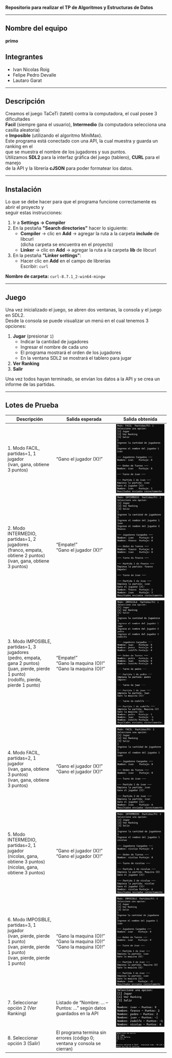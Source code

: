 **Repositorio para realizar el TP de Algoritmos y Estructuras de Datos**

---

## Nombre del equipo
**primo**

## Integrantes
- Ivan Nicolas Roig  
- Felipe Pedro Devalle  
- Lautaro Garat  

---

## Descripción
Creamos el juego TaCeTi (tateti) contra la computadora, el cual posee 3 dificultades  
**Facil** (siempre gana el usuario), **Intermedio** (la computadora selecciona una casilla aleatoria)  
e **Imposible** (utilizando el algoritmo MiniMax).  
Este programa está conectado con una API, la cual muestra y guarda un ranking en el  
que se muestra el nombre de los jugadores y sus puntos.  
Utilizamos **SDL2** para la interfaz gráfica del juego (tablero), **CURL** para el manejo  
de la API y la librería **cJSON** para poder formatear los datos.

---

## Instalación
Lo que se debe hacer para que el programa funcione correctamente es abrir el proyecto y  
seguir estas instrucciones:

1. Ir a **Settings → Compiler**
2. En la pestaña **"Search directories"** hacer lo siguiente:
   - **Compiler** → clic en **Add** → agregar la ruta a la carpeta **include** de libcurl  
     (dicha carpeta se encuentra en el proyecto)
   - **Linker** → clic en **Add** → agregar la ruta a la carpeta **lib** de libcurl
3. En la pestaña **"Linker settings"**:
   - Hacer clic en **Add** en el campo de librerías  
     Escribir: `curl`

**Nombre de carpeta:** `curl-8.7.1_2-win64-mingw`

---

## Juego
Una vez inicializado el juego, se abren dos ventanas, la consola y el juego en SDL2.  
Desde la consola se puede visualizar un menú en el cual tenemos 3 opciones:

1. **Jugar** (presionar `1`)  
   - Indicar la cantidad de jugadores  
   - Ingresar el nombre de cada uno  
   - El programa mostrará el orden de los jugadores  
   - En la ventana SDL2 se mostrará el tablero para jugar  
2. **Ver Ranking**  
3. **Salir**

Una vez todos hayan terminado, se envían los datos a la API y se crea un informe de las partidas.

---
## Lotes de Prueba
| Descripción                                                             | Salida esperada                                                                                                 | Salida obtenida                                              |
|-------------------------------------------------------------------------|-----------------------------------------------------------------------------------------------------------------|--------------------------------------------------------------|
| 1. Modo FACIL, partidas=1, 1 jugador<br>(ivan, gana, obtiene 3 puntos)                   | “Gano el jugador (X)!”                                                                                         | ![prueba1](pruebas/prueba1.png)                              |
| 2. Modo INTERMEDIO, partidas=1, 2 jugadores<br>(franco, empata, obtiene 2 puntos)<br>(ivan, gana, obtiene 3 puntos)               | “Empate!”<br>“Gano el jugador (X)!”                                                                              | ![prueba2](pruebas/prueba2.png)                              |
| 3. Modo IMPOSIBLE, partidas=1, 3 jugadores<br>(pedro, empata, gana 2 puntos)<br>(juan, pierde, pierde 1 punto)<br>(rodolfo, pierde, pierde 1 punto)            | “Empate!”<br>“Gano la maquina (O)!”<br>“Gano la maquina (O)!”                                                    | ![prueba3](pruebas/prueba3.png)                              |
| 4. Modo FACIL, partidas=2, 1 jugador<br>(ivan, gana, obtiene 3 puntos)<br>(ivan, gana, obtiene 3 puntos)              | “Gano el jugador (X)!”<br>“Gano el jugador (X)!”                                                                | ![prueba4](pruebas/prueba4.png)                              |
| 5. Modo INTERMEDIO, partidas=2, 1 jugador<br>(nicolas, gana, obtiene 3 puntos)<br>(nicolas, gana, obtiene 3 puntos) | “Gano el jugador (X)!”<br>“Gano el jugador (X)!”                                                                | ![prueba5](pruebas/prueba5.png)                              |
| 6. Modo IMPOSIBLE, partidas=3, 1 jugador<br>(ivan, pierde, pierde 1 punto)<br>(ivan, pierde, pierde 1 punto)<br>(ivan, pierde, pierde 1 punto)       | “Gano la maquina (O)!”<br>“Gano la maquina (O)!”<br>“Gano la maquina (O)!”                                      | ![prueba6](pruebas/prueba6.png)                              |
| 7. Seleccionar opción 2 (Ver Ranking)                                   | Listado de “Nombre: … – Puntos: …” según datos guardados en la API                                               | ![prueba7](pruebas/prueba7.png)                              |
| 8. Seleccionar opción 3 (Salir)                                         | El programa termina sin errores (código 0; ventana y consola se cierran)                                        | ![prueba8](pruebas/prueba8.png)                              |
